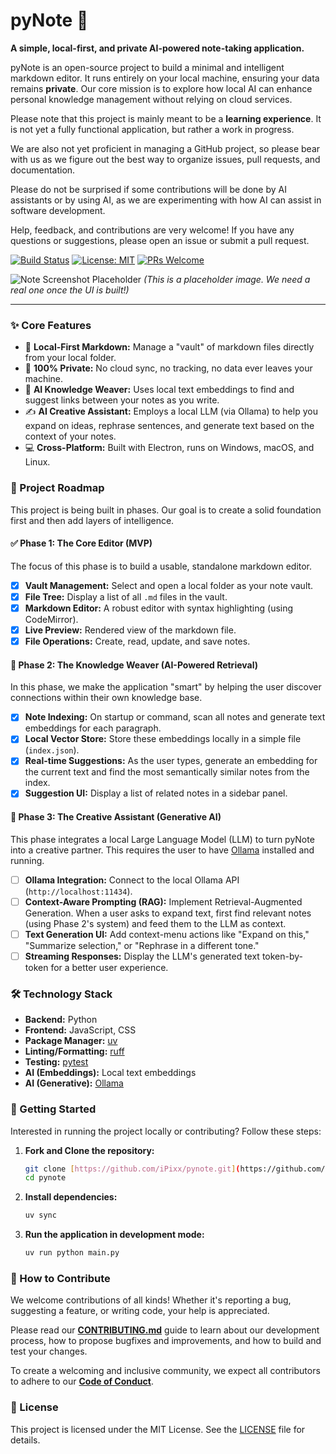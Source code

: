 # pyNote 🧠

**A simple, local-first, and private AI-powered note-taking application.**

pyNote is an open-source project to build a minimal and intelligent markdown editor. It runs entirely on your local machine, ensuring your data remains **private**. Our core mission is to explore how local AI can enhance personal knowledge management without relying on cloud services.

Please note that this project is mainly meant to be a **learning experience**. It is not yet a fully functional application, but rather a work in progress.

We are also not yet proficient in managing a GitHub project, so please bear with us as we figure out the best way to organize issues, pull requests, and documentation.

Please do not be surprised if some contributions will be done by AI assistants or by using AI, as we are experimenting with how AI can assist in software development.

Help, feedback, and contributions are very welcome! If you have any questions or suggestions, please open an issue or submit a pull request.

[![Build Status](https://img.shields.io/badge/build-passing-brightgreen)](https://github.com/)
[![License: MIT](https://img.shields.io/badge/License-MIT-yellow.svg)](https://opensource.org/licenses/MIT)
[![PRs Welcome](https://img.shields.io/badge/PRs-welcome-brightgreen.svg)](CONTRIBUTING.md)

![Note Screenshot Placeholder](https://i.imgur.com/gY5zP0T.png)
_(This is a placeholder image. We need a real one once the UI is built!)_

---

### ✨ Core Features

- 📝 **Local-First Markdown:** Manage a "vault" of markdown files directly from your local folder.
- 🔐 **100% Private:** No cloud sync, no tracking, no data ever leaves your machine.
- 🧠 **AI Knowledge Weaver:** Uses local text embeddings to find and suggest links between your notes as you write.
- ✍️ **AI Creative Assistant:** Employs a local LLM (via Ollama) to help you expand on ideas, rephrase sentences, and generate text based on the context of your notes.
- 💻 **Cross-Platform:** Built with Electron, runs on Windows, macOS, and Linux.

### 🚀 Project Roadmap

This project is being built in phases. Our goal is to create a solid foundation first and then add layers of intelligence.

#### ✅ **Phase 1: The Core Editor (MVP)**

The focus of this phase is to build a usable, standalone markdown editor.

- [x] **Vault Management:** Select and open a local folder as your note vault.
- [x] **File Tree:** Display a list of all `.md` files in the vault.
- [x] **Markdown Editor:** A robust editor with syntax highlighting (using CodeMirror).
- [x] **Live Preview:** Rendered view of the markdown file.
- [x] **File Operations:** Create, read, update, and save notes.

#### 🎯 **Phase 2: The Knowledge Weaver (AI-Powered Retrieval)**

In this phase, we make the application "smart" by helping the user discover connections within their own knowledge base.

- [x] **Note Indexing:** On startup or command, scan all notes and generate text embeddings for each paragraph.
- [x] **Local Vector Store:** Store these embeddings locally in a simple file (`index.json`).
- [x] **Real-time Suggestions:** As the user types, generate an embedding for the current text and find the most semantically similar notes from the index.
- [x] **Suggestion UI:** Display a list of related notes in a sidebar panel.

#### 🎯 **Phase 3: The Creative Assistant (Generative AI)**

This phase integrates a local Large Language Model (LLM) to turn pyNote into a creative partner. This requires the user to have [Ollama](https://ollama.com/) installed and running.

- [ ] **Ollama Integration:** Connect to the local Ollama API (`http://localhost:11434`).
- [ ] **Context-Aware Prompting (RAG):** Implement Retrieval-Augmented Generation. When a user asks to expand text, first find relevant notes (using Phase 2's system) and feed them to the LLM as context.
- [ ] **Text Generation UI:** Add context-menu actions like "Expand on this," "Summarize selection," or "Rephrase in a different tone."
- [ ] **Streaming Responses:** Display the LLM's generated text token-by-token for a better user experience.

### 🛠️ Technology Stack

- **Backend:** Python
- **Frontend:** JavaScript, CSS
- **Package Manager:** [uv](https://docs.astral.sh/uv/)
- **Linting/Formatting:** [ruff](https://docs.astral.sh/ruff/)
- **Testing:** [pytest](https://docs.pytest.org/)
- **AI (Embeddings):** Local text embeddings
- **AI (Generative):** [Ollama](https://ollama.com/)

### 🚀 Getting Started

Interested in running the project locally or contributing? Follow these steps:

1.  **Fork and Clone the repository:**

    ```bash
    git clone [https://github.com/iPixx/pynote.git](https://github.com/iPixx/pynote.git)
    cd pynote
    ```

2.  **Install dependencies:**

    ```bash
    uv sync
    ```

3.  **Run the application in development mode:**
    ```bash
    uv run python main.py
    ```

### 🤝 How to Contribute

We welcome contributions of all kinds! Whether it's reporting a bug, suggesting a feature, or writing code, your help is appreciated.

Please read our [**CONTRIBUTING.md**](CONTRIBUTING.md) guide to learn about our development process, how to propose bugfixes and improvements, and how to build and test your changes.

To create a welcoming and inclusive community, we expect all contributors to adhere to our [**Code of Conduct**](CODE_OF_CONDUCT.md).

### 📜 License

This project is licensed under the MIT License. See the [LICENSE](LICENSE) file for details.
